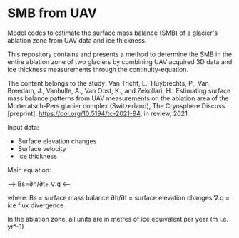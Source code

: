 # SMB from UAV

Model codes to estimate the surface mass balance (SMB) of a glacier's ablation zone from UAV data and ice thickness. 

This repository contains and presents a method to determine the SMB in the entire ablation zone of two glaciers by combining UAV acquired 3D data and ice thickness measurements through the continuity-equation. 

The content belongs to the study:
Van Tricht, L., Huybrechts, P., Van Breedam, J., Vanhulle, A., Van Oost, K., and Zekollari, H.: Estimating surface mass balance patterns from UAV measurements on the ablation area of the Morteratsch-Pers glacier complex (Switzerland), The Cryosphere Discuss. [preprint], https://doi.org/10.5194/tc-2021-94, in review, 2021.

Input data:
* Surface elevation changes
* Surface velocity
* Ice thickness

Main equation:

-->  Bs=∂h/∂t+ ∇.q <--

where:
  Bs = surface mass balance
  ∂h/∂t = surface elevation changes
  ∇.q = ice flux divergence 

In the ablation zone, all units are in metres of ice equivalent per year (m i.e. yr^-1)
